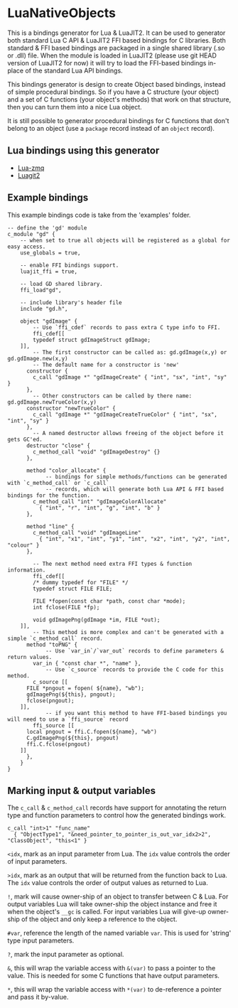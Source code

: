 LuaNativeObjects
================

This is a bindings generator for Lua & LuaJIT2.  It can be used to generator both standard Lua C API & LuaJIT2 FFI based bindings for C libraries.  Both standard & FFI based bindings are packaged in a single shared library (.so or .dll) file.  When the module is loaded in LuaJIT2 (please use git HEAD version of LuaJIT2 for now) it will try to load the FFI-based bindings in-place of the standard Lua API bindings.

This bindings generator is design to create Object based bindings, instead of simple procedural bindings.  So if you have a C structure (your object) and a set of C functions (your object's methods) that work on that structure, then you can turn them into a nice Lua object.

It is still possible to generator procedural bindings for C functions that don't belong to an object (use a `package` record instead of an `object` record).


Lua bindings using this generator
---------------------------------

* [Lua-zmq](http://github.com/Neopallium/lua-zmq)
* [Luagit2](http://github.com/Neopallium/luagit2)

Example bindings
----------------

This example bindings code is take from the 'examples' folder.

	-- define the 'gd' module
	c_module "gd" {
		-- when set to true all objects will be registered as a global for easy access.
		use_globals = true,
		
		-- enable FFI bindings support.
		luajit_ffi = true,
		
		-- load GD shared library.
		ffi_load"gd",
		
		-- include library's header file
		include "gd.h",
	
		object "gdImage" {
			-- Use `ffi_cdef` records to pass extra C type info to FFI.
			ffi_cdef[[
			typedef struct gdImageStruct gdImage;
		]],
			-- The first constructor can be called as: gd.gdImage(x,y) or gd.gdImage.new(x,y)
			-- The default name for a constructor is 'new'
		  constructor {
		    c_call "gdImage *" "gdImageCreate" { "int", "sx", "int", "sy" }
		  },
			-- Other constructors can be called by there name: gd.gdImage.newTrueColor(x,y)
		  constructor "newTrueColor" {
		    c_call "gdImage *" "gdImageCreateTrueColor" { "int", "sx", "int", "sy" }
		  },
			-- A named destructor allows freeing of the object before it gets GC'ed.
		  destructor "close" {
		    c_method_call "void" "gdImageDestroy" {}
		  },
		
		  method "color_allocate" {
				-- bindings for simple methods/functions can be generated with `c_method_call` or `c_call`
				-- records, which will generate both Lua API & FFI based bindings for the function.
		    c_method_call "int" "gdImageColorAllocate"
		      { "int", "r", "int", "g", "int", "b" }
		  },
		
		  method "line" {
		    c_method_call "void" "gdImageLine"
		      { "int", "x1", "int", "y1", "int", "x2", "int", "y2", "int", "colour" }
		  },
		
			-- The next method need extra FFI types & function information.
			ffi_cdef[[
			/* dummy typedef for "FILE" */
			typedef struct FILE FILE;
		
			FILE *fopen(const char *path, const char *mode);
			int fclose(FILE *fp);
		
			void gdImagePng(gdImage *im, FILE *out);
		]],
			-- This method is more complex and can't be generated with a simple `c_method_call` record.
		  method "toPNG" {
				-- Use `var_in`/`var_out` records to define parameters & return values.
		    var_in { "const char *", "name" },
				-- Use `c_source` records to provide the C code for this method.
		    c_source [[
		  FILE *pngout = fopen( ${name}, "wb");
		  gdImagePng(${this}, pngout);
		  fclose(pngout);
		]],
				-- if you want this method to have FFI-based bindings you will need to use a `ffi_source` record
		    ffi_source [[
		  local pngout = ffi.C.fopen(${name}, "wb")
		  C.gdImagePng(${this}, pngout)
		  ffi.C.fclose(pngout)
		]]
		  },
		}
	}

Marking input & output variables
--------------------------------

The `c_call` & `c_method_call` records have support for annotating the return type and function parameters to control how the generated bindings work.

	c_call "int>1" "func_name"
	  { "ObjectType1", "&need_pointer_to_pointer_is_out_var_idx2>2", "ClassObject", "this<1" }

`<idx`, mark as an input parameter from Lua.  The `idx` value controls the order of input parameters.

`>idx`, mark as an output that will be returned from the function back to Lua.  The `idx` value controls the order of output values as returned to Lua.

`!`, mark will cause owner-ship of an object to transfer between C & Lua.
For output variables Lua will take owner-ship the object instance and free it when the object's `__gc` is called.
For input variables Lua will give-up owner-ship of the object and only keep a reference to the object.

`#var`, reference the length of the named variable `var`.  This is used for 'string' type input parameters.

`?`, mark the input parameter as optional.

`&`, this will wrap the variable access with `&(var)` to pass a pointer to the value.  This is needed for some C functions that have output parameters.

`*`, this will wrap the variable access with `*(var)` to de-reference a pointer and pass it by-value.

